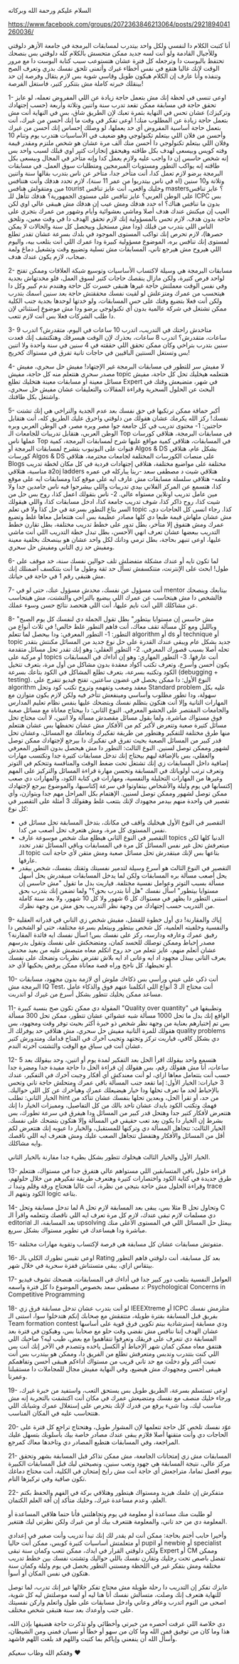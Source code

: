 السلام عليكم ورحمة الله وبركاته

https://www.facebook.com/groups/2072363846213064/posts/2921894041260036/

أنا كتبت الكلام دا لنفسي ولكل واحد بيتدرب لمسابقات البرمجة في جامعة الأزهر دلوقتي وللأجيال القادمة ولو أنت لسه جديد ممكن متحسش بالكلام كله دلوقتي بس بنصحك تحتفظ بالبوست دا وترجعله كل فترة عشان هتستوعب سبب كتابة البوست دا مع مرور الوقت لإنك غالبا هتقع في نفس أخطاء غيرك وأتمنى تلحق نفسك بدري وتعرف الصح وتنفذه وأنا عارف إن الكلام هيكون طويل وقاسي شوية بس لازم يتقال وفرصة إن حد بينقلك خبرته كاملة مش بتتكرر كتير، فاستغل الفرصة!

1- اوعى تنسى في لحظة إنك مش بتعمل حاجة زيادة عن اللي المفروض تعمله، لو عايز تحقق حاجة في مسابقة ممكن تقعد تدرب سنة واتنين وتلاتة وأربعة (حسب إجتهادك وتركيزك) عشان تحس في النهاية بثمرة تعبك لإن الطريق شاق، بس في النهاية أنت مش بتعمل حاجة زيادة عن المطلوب منك! اوعى تفكر في وقت ما إنك أحسن من غيرك، أنت بتعمل حاجة أساسية المفروض أي حد يعملها، لو وصلك إحساس إنك أحسن من غيرك وأحسن من فلان اللي بيتعلم تكنولوجي وهو ضعيف في الأساسيات هتدرب يوم وتنام 10 وفلان اللي بيتعلم تكنولوجي دا أحسن منك ألف مرة عشان هو شخص ملتزم ومقدر قيمة وقته كويس وبيسعى لهدف بكل طاقته وهيحقق إنجازات كتير اوي قبلك لسبب واحد بس إنه شخص حاسس إن دا واجب عليه ولازم يعمل كدا وإنه متأخر في المجال وبيسعى بكل طاقته إنه يواكب التطور ومستويات المبرمجين ومتطلبات سوق العمل.
في مسابقات البرمجة برضو لازم تعمل كدا، أنت متأخر جدا، متأخر عن ناس بتدرب بقالها سنة واتنين وتلاتة و10 سنين (اه في ناس بيتدربوا من عمر 11 سنة)، لازم تحدد هدفك وأنت هتنافس مين ومتقولش هنافس tourist وخليك واقعي، أنت عايز تنافس masters؟ عايز تنافس على الوطن العربي؟ عايز تنافس على مستوى الجمهورية؟ هدفك تتأهل للـ ICPC بس بدون ما تنافس هناك؟ اه حدد هدفك ومش عيب إن هدفك مش هيبقى عالي اوي لكن العيب إن ميكنش عندك هدف أصلا وماشي بعشوائية وأيام وشهور من عمرك بتجري على حاجة بدون هدف.
لازم تحس بالمسؤولية إنك لازم تحقق الهدف دا في وقت معين، وتلحق الناس اللي بتدرب من قبلك (ودا مش مستحيل وبيحصل كل سنة والحالات لا يمكن حصرها)، لازم تحرص إنك تواكب المستوى الموجود في بلدك بسرعة عشان تقدر تطلع لمستوى إنك تنافس بره، الموضوع مسؤولية كبيرة ودا عمرك اللي أنت بتلعب بيه، واليوم اللي هيروح مش هيرجع تاني، المسابقات مش تسلية وتضييع وقت وتشغيل دماغ ولمة صحاب، لازم يكون عندك هدف.

2- مسابقات البرمجة هي وسيلة لاكتساب الأساسيات وتوسيع شبكة العلاقات وممكن تفتح لواحد فرص كتيرة، ولكن مازال ينقصك حاجات كتير لسوق العمل، فلو مخدتهاش بجدية وفي نفس الوقت معملتش حاجة غيرها هتبقى خسرت كل حاجة وهتندم ندم كبير وكل دا هيتحسب من عمرك ومتزعلش لو لقيت نفسك محققتش حاجة بعد سنين اسمك بتدرب ولكن أنت فعلا بتضيع وقتك على حس المسابقات، ولو خدتها لوحدها بجدية جنب الكلية ممكن تشتغل في شركة عالمية بدون أي تكنولوجي برضو ودا مش موضوع إستثنائي لإن دا طلب الشركات فعلا بس أنت لازم تتعب.

3- متاخدش راحتك في التدريب، اتدرب 10 ساعات في اليوم، متقدرش؟ اتدرب 9 ساعات، متقدرش؟ اتدرب 8 ساعات، بحذرك لإن الوقت هيسرقك وهتكتشف إنك قعدت سنين بتدرب بتراخي وكان ممكن تحقق اللي حققته في 4 سنين في سنة واحدة ولا اتنين بس وتستغل السنتين الباقيين في حاجات تانية تفرق في مستواك كخريج!

4- لا مفيش سر للتطور في مسابقات البرمجة غير الإجتهاد! مفيش حل سحري، مفيش مصدر سحري هتتعلم منه كل حاجة، مفيش topic هتتعلمه هيخليك تحل كل حاجة، مفيش مسائل معينة أو مسابقات معينة هتخليك تطلع Expert في شهر، متضيعش وقتك في البحث عن الحلول السحرية وقراءة المقالات والتعليقات عشان مفيش حل سحري، واشتغل بكل طاقتك.

5- أكبر حماقة ممكن ترتكبها في حق نفسك بعد عدم الجدية والتراخي هي إنك تشتت نفسك! ركز الله يكرمك عشان هقولك من دلوقتي واحرق عليك الطريق كله، أنت هتقابل حاجتين:
1- محتوى تدريب في كل جامعة جوا مصر وبره مصر، في الوطن العربي وبره الوطن العربي، هتقابل تدريبات للجامعات الـ Top في مسابقات البرمجة، هتلاقي كورسات عملها ناس Top في المسابقات، هتلاقي كمية مواقع عليها شرح لمسابقات البرمجة، كمية قنوات على اليوتيوب بتشرح لمسابقات البرمجة أو Algos & DS بشكل عام، هتلاقي كورسات Algos & DS على منصات الكورسات المختلفة لجامعات محترمة، هتلاقي Blogs مختلفة على مواضيع مختلفة، هتلاقي إجتهادات فردية في كل مكان لخطة تدريب مناسبة، هتلاقي a2oj ladders هتلاقي شيت د مصطفى سعد -ربنا يباركله في عمره وعلمه- هتلاقي سلسلة مسابقات مش عارف ايه على موقع كذا ومسابقات ايه على موقع كذا، هتسمع عن المركز الفلاني بيدي تدريبات واللي بيشرحوا فيه ناس جامدين جدا ولا مين عامل تدريب اونلاين مستواه عالي.
2- ناس بتقولك اعمل كذا، روح بس حل من شيت كذا، روح ذاكر كذا، شوف تدريب جامعة كذا، ادخل مسابقات كذا، واللي هيقولك السر بتاع التطور بسرعة في حل كذا ولا في تعلم topic كذا.
رجاء انسى كل الحاجات دي، مش عشان ملهاش قيمة طبعا دي كلها مصادر عظيمة بس أنت هتتعامل معاها غلط وتضيع عمرك ومش هتفوق إلا متأخر، بطل تدور على خطط تدريب مختلفة، بطل تقارن خطط التدريب ببعضها عشان تعرف انهي الأحسن، بطل تبدل خطة التدريب اللي أنت ماشي عليها، اوعى تنبهر بحاجة، بطل ترمي ودانك لكل واحد عشان هو بينصحك بخلفية معينة ومفيش حد زي التاني ومفيش حل سحري.

6- لما تكون تايه أو عندك مشكلة متفضلش تلف حوالين نفسك سنة، خد موقف على طول! ابحث على الإنترنت، متتكسفش تسأل حد ثقة وطول ما أنت بتتكسف أضمنلك إنك مش هتبقى رقم 1 في حاجة في حياتك.

7- أنت مسؤول عن نفسك، محدش مسؤول عنك، حتى لو في mentor بيتابعك وينصحك فالشخص دا مش هيتحاسب عن عمرك اللي بيضيع بالتراخي والتشتت، مش هيتحاسب عن مشاكلك اللي أنت نايم عليها، أنت اللي هتحصد نتائج حسن وسوء عملك.

8- "مش حاسس إن مستوايا بيتطور" بطل تقول الجملة دي لنفسك كل يوم الصبح وبالليل ومع كل مسألة تقف معاك، أنت فاهم التطور غلط خالص!
في ثلاث أنواع من التطور:
1- التطور المعرفي: ودا بيحصل لما تتعلم algorithm أو ds أو technique أو topic جديد بشكل عام ويبقى عندك القدرة على حل نوع جديد من المسائل مكنتش بتقدر تحله أصلا بسبب قصورك المعرفي.
2- التطور العقلي: وهو إنك تقدر تحل مسائل متقدمة أو مركبة على topics أنت عارفها.
3- التطور المهاري: وهو إن أداءك في المسابقات يكون أحسن وأسرع، وتعرف تكتب أكواد معقدة بدون مشاكل من أول مرة، بتعرف تتخيل الكود وتكتبه بسرعة، بتعرف تطلع المشاكل في الكود بتاعك بسرعة (debugging + testing).
النوع الأول: دا ممكن يحصل في غضون ساعتين، تفتح فيديو تتفرج على algorithm معقد وصعب وتفهمه وتروح تكتب كود وتحل Standard problem عليه بكل سهولة، ودا تطور مطلوب وأساسي ومينفعش تتأخر فيه ولكن لازم يكون متوازن مع المهارات التانية وإلا أنت هتكون بتظلم نفسك وبتضحك عليها بنفس نظام تعليم المدارس والجامعات المقتصر على الحشو المعرفي.
النوع الثاني: دا بيحتاج معاناة مع مسائل صعبة فوق مستواك مباشرة، ولما بقول مسائل مقصدش مسألة ولا اتنين، لا أنت محتاج تحل مسائل كتيرة صعبة وتتعرض لأكبر كم من الأفكار مش عشان تحفظها بس عشان هتتعلم منها طرق مختلفة للتفكير وهتطور من طريقة تفكيرك وتعاملك مع المسائل، وعشان تحل قدر كبير من المسائل الصعبة بحيث تفرق في تفكيرك دا بيرجع لإجتهادك ممكن توصل لشهور وممكن توصل لسنين.
النوع الثالث: التطور دا مش هيحصل بدون التطور المعرفي والعقلي، بس بالإضافة ليهم بيحتاج إنك تدخل مسابقات كتيرة جدا وتكتسب مهارات إضافية داخل المسابقات زي إنك تشتغل تحت ضغط الوقت والمنافسة وتتحكم في التوتر وتعرف ترتب أولوياتك في المسابقة وتحسن مهارة قراءة المسائل والتركيز على المهم وغيرها من المهارات التحليلة والنفسية، ومهارات في كتابة الكود، والمهارات دي صعب إكتسابها في يوم وليلة والأشخاص بيتفاوتوا في سرعة إكتاسبها، والموضوع بيرجع لإجتهادك ممكن توصل لشهور وممكن توصل لسنين.
الإهتمام بكل المراحل مهم جدا وبتوازن، وأي تقصير في واحدة منهم بيدمر مجهودك لإنك بتتعب غلط وهقولك 3 أمثلة على التقصير في كل نوع:
- التقصير في النوع الأول هيخليك واقف في مكانك، بتدخل المسابقة تحل مسائل في نفس المستوى كل مرة، ومش هتعرف تحل أصعب من كدا.
- التقصير في النوع الثاني هيطلع منك شخص موسوعة عارف topics الدنيا كلها لكن مبتعرفش تحل غير نفس المسائل كل مرة في المسابقات وباقي المسائل تقدر تحدد الـ topic بتاعها بس لإنك مبتقدرش تحل مسائل صعبة ومش متقن لأي حاجة أنت عارفها.
- التقصير في النوع الثالث هو أسرع وسيلة لتدمير نفسيتك وثقتك بنفسك، شخص بيقدر يحل أصعب مسألة بره المسابقات ولكن لما يدخل المسابقات مبيقدرش يحل أسهل مسألة بسبب التوتر وعوامل نفسية مختلفة.
فياريت بدل ما تقول "مش حاسس إن مستوايا بيتطور" اسأل نفسك "هل أنا بتدرب بحق؟" ولما تضمن إنك بتدرب بحق استنى التطور دا يظهر في مستواك كل 6 شهور ولا كل 10 شهور، ولا بعد سنة كاملة من التدريب حسب إجتهادك من وجهة نظر التدريب بحق مش من وجهة نظرك.

9- إياك والمقارنة! دي أول خطوة للفشل، مفيش شخص زي التاني في قدراته العقلية والنفسية وخلفيته العلمية، كل شخص بيتطور وبيتعلم بسرعة مختلفة، حتى لو الشخص دا رفيق عمرك وعارفه ودارسه، ركز على نفسك بس!
اسأل نفسك ايه فائدة المقارنة؟ مصدر إحباط وممكن توصلك للحسد كمان، ومتضحكش على نفسك وتقول بدرسهم عشان أتعلم منهم، عايز تتعلم من حد روح اتكلم معاه متبصش عليه من بعيد محدش يعرف التاني بيبذل مجهود اد ايه وعانى اد ايه بلاش تفترض نظريات وتضحك على نفسك أو تحبطها، كل ناجح وراه قصة معاناة ممكن يرفض يحكيها لأي حد.

10- أنت ذكي على عيني ورأسي بس ذكاءك ملوش أي لازمة بدون مجهود، مسابقات البرمجة مش IQ Test، أنت محتاج الـ 3 أنواع اللي اتكلمنا عنهم فوق والذكاء عامل مساعد ممكن يخليك تتطور بشكل أسرع من غيرك لو اتدربت.

11- المقولة دي ممكن تكون صح بنسبة كبيرة "Quality over quantity" وتطبيقها في الواقع إنك بدل ما تحل 1000 مسألة شبه عشوائي عشان تتطور، ممكن تحل 300 مسألة بس تم إختيارهم بعناية من وجهة نظر شخص ذو خبرة أكثر بحيث توفر وقت ومجهود، بس هقولك للمرة التانية مفيش حل سحري، مش هتلاقي حد يوفرلك الـ quality problems دي بشكل كافي، فياريت تركز وتجتهد وتجيب آخرك في المتاح قدامك ومتدورش كتير عشان أنت في سباق مع الوقت والتشتت آخرته الندم.

12- هتسمع واحد بيقولك اقرأ الحل بعد التفكير لمدة يوم أو اتنين، وحد بيقولك بعد 5 ساعات، أنا مش هقولك رقم، بس هقولك إن قراءة الحل دا حاجة مفيدة جدا ومضرة جدا حسب أنت بتتعامل معاها ازاي، لو أنت معندكش أي أفكار وجبت آخرك في التفكير، عندك 3 خيارات:
الخيار الأول: إما تقعد جنب المسألة باقي عمرك ومتحلش حاجة تاني وتحس بالإحباط لحد ما تعرف تحلها ودا خيار هيضيعلك عمرك وهيأخرك عن كل اللي حواليك.
الخيار الثاني: تطلب hint من حد، أو تقرأ الحل، وبعدين تحلها بنفسك عشان تتأكد من فهمك وتكتب الكود بايدك عشان تاخد بالك من كل التفاصيل، ومميزات الخيار دا إنك هتتعرض لأفكار كتير جدا وهتحل قدر كبير من المسائل ودا هيفرق في سرعة تطورك، بس بشرط إن الخيار دا يكون بعد تعب حقيقي في المسألة وإلا هتكون بتضحك على نفسك.
الخيار الثالث: تتجاهل المسألة دي وتركنها للمستقبل، والخيار دا عيوبه إنك هتتعرض لكم أقل من المسائل والأفكار وهتفضل تتجاهل الصعب عليك ومش هتعرف ايه اللي ناقصك وايه مشاكلك.


الخيار الأول والخيار الثالث هيخلوك تتطور بشكل بطيء جدا مقارنة بالخيار الثاني.

13- قراءة حلول باقي المتسابقين اللي مستواهم عالي هتفرق جدا في مستواك، هتتعلم طرق جديدة في كتابة الكود واختصارات كتيرة وهتعرف طريقة تفكيرهم من خلال حلولهم، وقراءة الحلول مش حاجة بتيجي من نظرة، أنت غالبا هتحتاج ورقة وقلم وتبدأ تـ trace الكود وتفهم الـ logic بتاعه.

14- لما تدخل مسابقة وتحل A مثلا بس، يبقى بعد المسابقة لازم تحل B وتحاول تحل C دي مسلمات لازم تبقى عندك، لازم كل مرة تعرف ايه اللي ناقصك وتتعلمه واقرأ الـ editorial بعد المسابقة، الـ upsolving بيمثل حل المسائل اللي في المستوى الأعلى منك مباشرة ودا هيساعدك في تطوير مستواك بشكل سريع.


15- متفوتش مسابقات عشان كل مسابقة هي فرصة لإكتساب وتقوية مهارات مختلفة.

16- اوعى تقيس تطورك الكلي بالـ Rating بعد كل مسابقة، أنت دلوقتي فاهم التطور بيتقاس ازاي، يبقى متستناش قفزة سحرية في خلال شهر.

17- العوامل النفسية بتلعب دور كبير جدا في أداءك في المسابقات، هنصحك تشوف فيديو د مصطفى سعد بخصوص الموضوع دا كل فترة واسمه: Psychological Concerns in Competitive Programming

18- لو أنت بتدرب عشان تدخل مسابقة فرق زي IEEEXtreme أو ICPC متلزمش نفسك بفريق قبل المسابقة بفترة طويلة، متتفقش مع صحابك إنكم هتدخلوا سوا، استنى الـ Team formation contest ودي مسابقة إسترشادية بيتم تكوين فرق قوية على أساسها عشان الهدف إننا ننافس مش نقضي وقت حلو مع صحابنا بس، وهيكون في فترة بعد المسابقة دي تتعرف على فريقك وتعرفوا تتفاهموا مع بعض، طيب ليه؟ صاحبك اللي هتتفق معاه ممكن كمان شهر الإحباط أو الكسل ياخده وتتصدم في الآخر إنك أنت بس اللي كنت بتتدرب وتدبس ومتعرفش تطلع من الفريق دا، وممكن هو بيتدرب بس أنت تعبت أكتر ولو دخلت مع حد تاني قريب من مستواك أداءكم هيبقى أحسن وتفاهمكم هيبقى أحسن ومجهودك مش هيضيع، وفي النهاية مفيش مجال للمجاملات دا مستقبلنا وعمرنا.

19- اوعى تستسلم بسرعة، الطريق طويل بس يستحق التعب، واستفيد من خبرة غيرك، ورجاء خليك منصف مع نفسك ومتضيعش عمرك في مكان أنت اكتشفت بالتجربة إنه مش مناسب ليك، ودا شيء يرفع من قدرك لإنك بتحرص على إستغلال عمرك وشبابك اللي هتتحاسب عليه في المكان المناسب.

20- عوّد نفسك تلخص كل حاجة تتعلمها لإن المشوار طويل، وهتحتاج تراجع كل فترة على الحاجات دي وأنت متقنها أصلا فلازم يبقى عندك مصادر خاصة بيك بأسلوبك بتسهل عليك المراجعة، وفي المسابقات هتطبع المصادر دي وتاخدها معاك كمرجع.

21- المسابقات مش زي إمتحانات الجامعة، مش ممكن تذاكر قبل المسابقة بشهر وتحقق مركز عالي، نتيجة المسابقة هي جهود وتعب سنين، ونصيحتي ليك قبل المسابقات الكبيرة بيوم افصل تماما، متراجعش أي حاجة أنت مش رايح إمتحان في الكلية، أنت محتاج دماغك تكون صافية وفي تركيزها التام.

22- متفكرش إن علمك هيزيد ومستواك هيتطور وهتلاقي بركة في الفهم والحفظ بكتم العلم، وعدم مساعدة غيرك، وخليك متأكد إن آفة العلم الكتمان.

لو طلبت منك مساعدة أو معلومة في يوم وتجاهلتني فأنا حتما هلاقي المساعدة أو المعلومة دي من حد تاني، والمعلومة هتتعرف بيك أو من غيرك ولكن نظرتي ليك هتتغير.

وأخيرا حابب أختم بحاجة: ممكن أنت لم يقدر لك إنك تبدأ تدريب وأنت صغير في إعدادي أو متعلمتش أساسيات كتيرة كويس، ممكن أنت حاليا pupil أو newbie أو specialist ولكن دلوقتي القرار في ايدك، ممكن تتعب وكمان سنة تبقى Expert أو CM وممكن تفضل باصص تحت رجليك وتقارن نفسك باللي حواليك وتشتت نفسك بين خطط تدريب مختلفة ومش بتفكر غير في اللحظة ومستني التطور يحصل في يوم وليلة وكمان سنة هتكون في نفس المكان أو أسوأ.

عايزك تفكر إن التدريب دا رحلة طويلة مش محتاج تفكر خلالها غير إنك تدرب، لما توصل للنهاية هتعرف إنك وصلت، متسألش نفسك أنا هنا ليه أو لسه موصلتش ليه كل شوية، اصحى من النوم اتدرب وعافر وعاني وادخل مسابقات على طول واتعلم واركن نفسيتك على جنب وأوعدك بعد سنة هتبقى شخص مختلف.


دي خلاصة اللي عرفت أحصره من خبرتي وأخطائي ولو تذكرت حاجة هضيفها بإذن الله، هذا وما كان من توفيق فمن الله وما كان من سهو أو خطأ أو نسيان فمني ومن الشيطان، وأسأل الله أن ينفعني وإياكم بما كتبت واللهم قد بلغت اللهم فاشهد.

وفقكم الله وطاب سعيكم ❤ 
